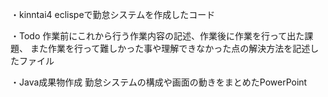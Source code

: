 ・kinntai4
eclispeで勤怠システムを作成したコード

・Todo
作業前にこれから行う作業内容の記述、作業後に作業を行って出た課題、
また作業を行って難しかった事や理解できなかった点の解決方法を記述したファイル

・Java成果物作成
勤怠システムの構成や画面の動きをまとめたPowerPoint
